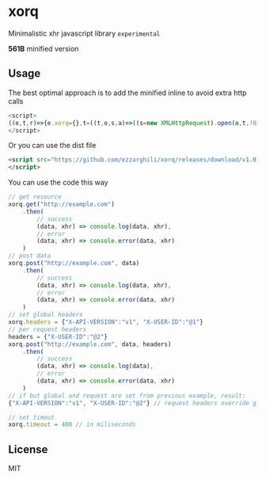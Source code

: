# xorq

Minimalistic xhr javascript library `experimental`

**561B** minified version

## Usage

The best optimal approach is to add the minified inline to avoid extra http calls

```javascript
<script>
((e,t,r)=>{e.xorq={},t=((t,o,s,a)=>((s=new XMLHttpRequest).open(o,t,!0),(r=e.xorq.timeout)&&(s.timeout=r),s.onreadystatechange=s.then=((e,t,r,o,n)=>{if(e&&e instanceof Function&&(a=[,e,t]),a&&4==s.readyState){if(r=a[0|s.status/200]){n=s.responseText;try{o=JSON.parse(n)}catch(e){o=n}r(o,s)}}else t&&t({error:"error accured"},s)}),s)),methods=["GET","POST"],methods.map(r=>{e.xorq[r.toLowerCase()]=((o,s,a={},n=e.xorq.headers)=>(xhr=t(o,r),n||(n={}),a=Object.assign({},n,a),Object.keys(a).forEach(e=>{xhr.setRequestHeader(e,a[e])}),xhr.send(s),xhr))})})(window);
</script>
```

Or you can use the dist file

```html
<script src="https://github.com/ezzarghili/xorq/releases/download/v1.0.0/xorq.min.js">
</script>
```

You can use the code this way

```javascript
// get resource
xorq.get("http://example.com")
    .then(
        // success
        (data, xhr) => console.log(data, xhr),
        // error
        (data, xhr) => console.error(data, xhr)
    )
// post data
xorq.post("http://example.com", data)
    .then(
        // success
        (data, xhr) => console.log(data, xhr),
        // error
        (data, xhr) => console.error(data, xhr)
    )
// set global headers
xorq.headers = {"X-API-VERSION":"v1", "X-USER-ID":"@1"}
// per request headers
headers = {"X-USER-ID":"@2"}
xorq.post("http://example.com", data, headers)
    .then(
        // success
        (data, xhr) => console.log(data),
        // error
        (data, xhr) => console.error(data, xhr)
    )
// if but global and request are set from previous example, result:
{"X-API-VERSION":"v1", "X-USER-ID":"@2"} // request headers override global ones

// set timout
xorq.timeout = 400 // in miliseconds
```

## License

MIT
